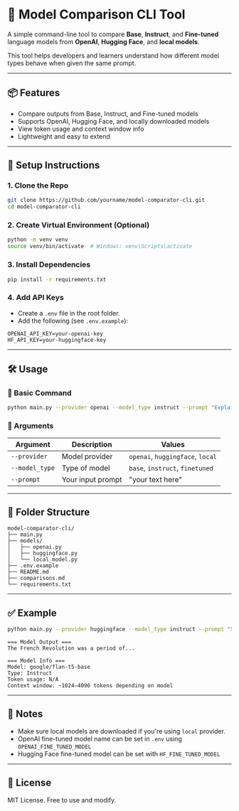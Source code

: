 # 🤖 Model Comparison CLI Tool

A simple command-line tool to compare **Base**, **Instruct**, and **Fine-tuned** language models from **OpenAI**, **Hugging Face**, and **local models**.

This tool helps developers and learners understand how different model types behave when given the same prompt.

---

## 📦 Features

- Compare outputs from Base, Instruct, and Fine-tuned models
- Supports OpenAI, Hugging Face, and locally downloaded models
- View token usage and context window info
- Lightweight and easy to extend

---

## 🚀 Setup Instructions

### 1. Clone the Repo
```bash
git clone https://github.com/yourname/model-comparator-cli.git
cd model-comparator-cli
```

### 2. Create Virtual Environment (Optional)
```bash
python -m venv venv
source venv/bin/activate  # Windows: venv\Scripts\activate
```

### 3. Install Dependencies
```bash
pip install -r requirements.txt
```

### 4. Add API Keys
- Create a `.env` file in the root folder.
- Add the following (see `.env.example`):

```env
OPENAI_API_KEY=your-openai-key
HF_API_KEY=your-huggingface-key
```

---

## 🛠️ Usage

### 📘 Basic Command
```bash
python main.py --provider openai --model_type instruct --prompt "Explain gravity like I'm 5."
```

### 🧠 Arguments
| Argument        | Description                            | Values                        |
|----------------|----------------------------------------|-------------------------------|
| `--provider`    | Model provider                         | `openai`, `huggingface`, `local` |
| `--model_type`  | Type of model                          | `base`, `instruct`, `finetuned` |
| `--prompt`      | Your input prompt                      | "your text here"             |

---

## 📁 Folder Structure
```
model-comparator-cli/
├── main.py
├── models/
│   ├── openai.py
│   ├── huggingface.py
│   └── local_model.py
├── .env.example
├── README.md
├── comparisons.md
└── requirements.txt
```

---

## ✅ Example
```bash
python main.py --provider huggingface --model_type instruct --prompt "Summarize the French Revolution."
```
```
=== Model Output ===
The French Revolution was a period of...

=== Model Info ===
Model: google/flan-t5-base
Type: Instruct
Token usage: N/A
Context window: ~1024–4096 tokens depending on model
```

---

## 📌 Notes
- Make sure local models are downloaded if you're using `local` provider.
- OpenAI fine-tuned model name can be set in `.env` using `OPENAI_FINE_TUNED_MODEL`
- Hugging Face fine-tuned model can be set with `HF_FINE_TUNED_MODEL`

---

## 📜 License
MIT License. Free to use and modify.
